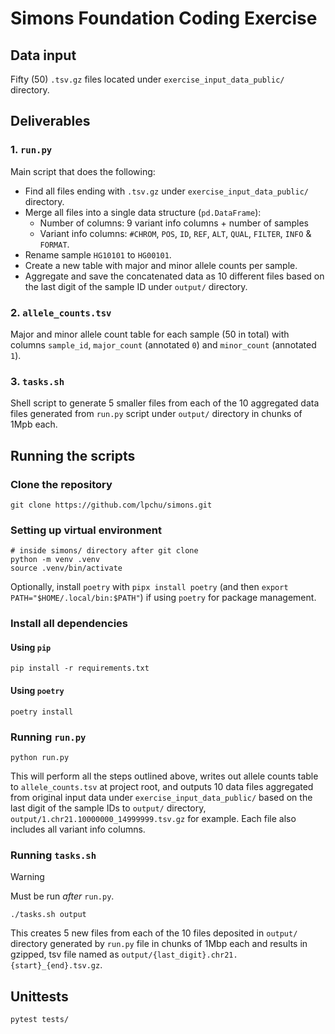 # Simons Foundation Coding Exercise

## Data input
Fifty (50) `.tsv.gz` files located under `exercise_input_data_public/` directory.

## Deliverables
### 1. `run.py`
Main script that does the following:
- Find all files ending with `.tsv.gz` under `exercise_input_data_public/` directory.
- Merge all files into a single data structure (`pd.DataFrame`):
  - Number of columns: 9 variant info columns + number of samples
  - Variant info columns: `#CHROM`, `POS`, `ID`, `REF`, `ALT`, `QUAL`, `FILTER`, `INFO` & `FORMAT`.
- Rename sample `HG10101` to `HG00101`.
- Create a new table with major and minor allele counts per sample.
- Aggregate and save the concatenated data as 10 different files based on the last digit of the sample ID 
under `output/` directory.

### 2. `allele_counts.tsv`
Major and minor allele count table for each sample (50 in total) with columns `sample_id`, `major_count` 
(annotated `0`) and `minor_count` (annotated `1`).

### 3. `tasks.sh`
Shell script to generate 5 smaller files from each of the 10 aggregated data files generated from `run.py` script 
under `output/` directory in chunks of 1Mpb each.

## Running the scripts
### Clone the repository
```shell
git clone https://github.com/lpchu/simons.git
```

### Setting up virtual environment
```shell
# inside simons/ directory after git clone
python -m venv .venv
source .venv/bin/activate
```

Optionally, install `poetry` with `pipx install poetry` (and then `export PATH="$HOME/.local/bin:$PATH"`)
if using `poetry` for package management.

### Install all dependencies
#### Using `pip`
```shell
pip install -r requirements.txt
```

#### Using `poetry`
```shell
poetry install
```

### Running `run.py`
```shell
python run.py
```
This will perform all the steps outlined above, writes out allele counts table to `allele_counts.tsv` at project root, 
and outputs 10 data files aggregated from original input data under `exercise_input_data_public/` based on the last
digit of the sample IDs to `output/` directory, `output/1.chr21.10000000_14999999.tsv.gz` for example. 
Each file also includes all variant info columns.

### Running `tasks.sh`
> [!WARNING]
> Must be run _after_ `run.py`. 

```shell
./tasks.sh output
```
This creates 5 new files from each of the 10 files deposited in `output/` directory
generated by `run.py` file in chunks of 1Mbp each and results in gzipped, tsv file named as 
`output/{last_digit}.chr21.{start}_{end}.tsv.gz`.

## Unittests
```shell
pytest tests/
```

